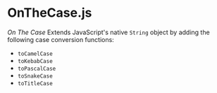 # OnTheCase.js

_On The Case_ Extends JavaScript's native `String` object by adding the following case conversion functions:

- `toCamelCase`
- `toKebabCase`
- `toPascalCase`
- `toSnakeCase`
- `toTitleCase`
